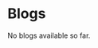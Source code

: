 <body>
    <title> kevadesu's blog </title>
    <link rel="stylesheet" href="style.css">
    <link rel="preconnect" href="https://fonts.googleapis.com">
    <link rel="preconnect" href="https://fonts.gstatic.com" crossorigin>
    <link href="https://fonts.googleapis.com/css2?family=Inter&display=swap" rel="stylesheet">
</body>
<head>
  <h1>Blogs</h1>
  <p>No blogs available so far.</p>
</head>
